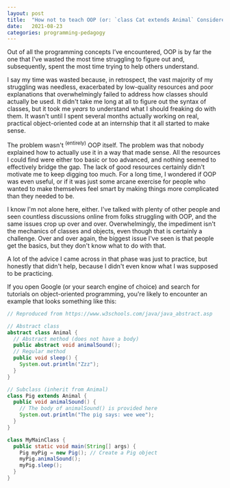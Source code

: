 ```yaml
---
layout: post
title:  "How not to teach OOP (or: `class Cat extends Animal` Considered Harmful)"
date:   2021-08-23
categories: programming-pedagogy
---
```



Out of all the programming concepts I’ve encountered, OOP is by far the one that
I’ve wasted the most time struggling to figure out and, subsequently, spent the
most time trying to help others understand.

I say my time was wasted because, in retrospect, the vast majority of my
struggling was needless, exacerbated by low-quality resources and poor
explanations that overwhelmingly failed to address how classes should actually
be used. It didn't take me long at all to figure out the syntax of classes, but
it took me _years_ to understand what I should freaking do with them. It wasn't
until I spent several months actually working on real, practical object-oriented
code at an internship that it all started to make sense.

The problem wasn't <sup>(entirely)</sup> OOP itself. The problem was that nobody
explained how to actually use it in a way that made sense. All the resources I
could find were either too basic or too advanced, and nothing seemed to
effectively bridge the gap. The lack of good resources certainly didn't motivate
me to keep digging too much. For a long time, I wondered if OOP was even useful,
or if it was just some arcane exercise for people who wanted to make themselves
feel smart by making things more complicated than they needed to be.

I know I'm not alone here, either. I've talked with plenty of other people and
seen countless discussions online from folks struggling with OOP, and the same
issues crop up over and over. Overwhelmingly, the impediment isn't the mechanics
of classes and objects, even though that is certainly a challenge. Over and over
again, the biggest issue I've seen is that people get the basics, but they don't
know what to do with that.

A lot of the advice I came across in that phase was just to practice, but
honestly that didn't help, because I didn't even know what I was supposed to be
practicing.


If you open Google (or your search engine of choice) and search for tutorials on
object-oriented programming, you're likely to encounter an example that looks
something like this:

```java
// Reproduced from https://www.w3schools.com/java/java_abstract.asp

// Abstract class
abstract class Animal {
  // Abstract method (does not have a body)
  public abstract void animalSound();
  // Regular method
  public void sleep() {
    System.out.println("Zzz");
  }
}

// Subclass (inherit from Animal)
class Pig extends Animal {
  public void animalSound() {
    // The body of animalSound() is provided here
    System.out.println("The pig says: wee wee");
  }
}

class MyMainClass {
  public static void main(String[] args) {
    Pig myPig = new Pig(); // Create a Pig object
    myPig.animalSound();
    myPig.sleep();
  }
}
```
